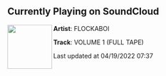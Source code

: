 ## Currently Playing on SoundCloud

[<img align="left" width="100" src="https://i1.sndcdn.com/artworks-0SMsSLyTD7uuSPEt-7ijktQ-t500x500.jpg">](https://soundcloud.com/flockaboi/volume-1-full-tape)

**Artist**: FLOCKABOI 

**Track**: VOLUME 1 (FULL TAPE)

Last updated at 04/19/2022 07:37
